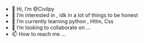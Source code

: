 - 👋 Hi, I’m @Civilpy
- 👀 I’m interested in , idk in a lot of things to be honest 
- 🌱 I’m currently learning python , Htlm, Css
- 💞️ I’m looking to collaborate on ...
- 📫 How to reach me ...

<!---
Civilpy/Civilpy is a ✨ special ✨ repository because its `README.md` (this file) appears on your GitHub profile.
You can click the Preview link to take a look at your changes.
--->
